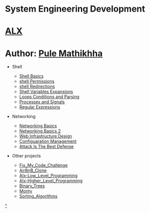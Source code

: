 # System Engineering Development
# [ALX](https://www.alxafrica.com)
# Author: [Pule Mathikhha](https://pulemathikha.wordpress.com)

* Shell
     * [Shell Basics](https://github.com/TheeKingZa/alx-system_engineering-devops/tree/master/0x00-shell_basics/README.md)
     * [shell Permissions](https://github.com/TheeKingZa/alx-system_engineering-devops/tree/master/0x01-shell_permissions/README.md)
     * [shell Redirections](https://github.com/TheeKingZa/alx-system_engineering-devops/tree/master/0x02-shell_redirections/README.md)
     * [Shell Variables Expansions](https://github.com/TheeKingZa/alx-system_engineering-devops/tree/master/0x03-shell_variables_expansions/README.md)
     * [Loops Conditions and Parsing](https://github.com/TheeKingZa/alx-system_engineering-devops/tree/master/0x04-loops_conditions_and_parsing/README.md)
     * [Processes and Signals](https://github.com/TheeKingZa/alx-system_engineering-devops/tree/master/0x05-processes_and_signals/README.md)
     * [Regular Expressions](https://github.com/TheeKingZa/alx-system_engineering-devops/tree/master/0x06-regular_expressions/README.md)

* Networking
     * [Networking Basics](https://github.com/TheeKingZa/alx-system_engineering-devops/tree/master/0x07-networking_basics/README.md)
     * [Networking Basics 2](https://github.com/TheeKingZa/alx-system_engineering-devops/tree/master/0x08-networking_basics_2/README.md)
     * [Web Infrastructure Design](https://github.com/TheeKingZa/alx-system_engineering-devops/tree/master/0x09-web_infrastructure_design/README.md)
     * [Configuaration Management](https://github.com/TheeKingZa/alx-system_engineering-devops/tree/master/0x0A-configuaration_management/README.md)
     * [Attack Is The Best Defense](https://github.com/TheeKingZa/alx-system_engineering-devops/tree/master/attack_is_the_best_defense/README.md)


* Other projects
     * [Fix_My_Code_Challenge](https://github.com/TheeKingZa/fix_my_code_challenge/tree/master/README.md)
     * [AirBnB_Clone](https://github.com/TheeKingZa/airbnb_clone/tree/master/README.md)
     * [Alx-Low_Level_Programming](https://github.com/TheeKingZa/alx-low_level_programming/tree/master/README.md)
     * [Alx-Higher_Level_Programming](https://github.com/TheeKingZa/alx-higher_level_programming/tree/master/README.md)
     * [Binary_Trees](https://github.com/TheeKingZa/binary_trees/tree/master/README.md)
     * [Monty](https://github.com/TheeKingZa/monty/tree/master/README.md)
     * [Sorting_Algorithms](https://github.com/TheeKingZa/sorting_algorithms/tree/master/README.md)

[^](#system-engineering-development)


